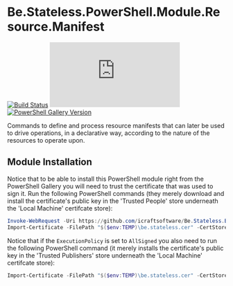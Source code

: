# Be.Stateless.PowerShell.Module.Resource.Manifest

[![Build Status](https://dev.azure.com/icraftsoftware/be.stateless/_apis/build/status/Be.Stateless.PowerShell.Module.Resource.Manifest%20Manual%20Release?branchName=master)](https://dev.azure.com/icraftsoftware/be.stateless/_build/latest?definitionId=26&branchName=master)
[![GitHub Release](https://img.shields.io/github/v/release/icraftsoftware/Be.Stateless.PowerShell.Module.Resource.Manifest)](https://github.com/icraftsoftware/Be.Stateless.PowerShell.Module.Resource.Manifest/releases/latest)
[![PowerShell Gallery Version](https://img.shields.io/powershellgallery/v/Resource.Manifest.svg?style=flat)](https://www.powershellgallery.com/packages/Resource.Manifest/)

Commands to define and process resource manifests that can later be used to drive operations, in a declarative way, according to the nature of the resources to operate upon.

## Module Installation

Notice that to be able to install this PowerShell module right from the PowerShell Gallery you will need to trust the certificate that was used to sign it. Run the following PowerShell commands (they merely download and install the certificate's public key in the 'Trusted People' store underneath the 'Local Machine' certifcate store):

```PowerShell
Invoke-WebRequest -Uri https://github.com/icraftsoftware/Be.Stateless.Build.Scripts/raw/master/be.stateless.cer -OutFile "$($env:TEMP)\be.stateless.cer"
Import-Certificate -FilePath "$($env:TEMP)\be.stateless.cer" -CertStoreLocation Cert:\LocalMachine\TrustedPeople\
```

Notice that if the `ExecutionPolicy` is set to `AllSigned` you also need to run the following PowerShell command (it merely installs the certificate's public key in the 'Trusted Publishers' store underneath the 'Local Machine' certifcate store):

```PowerShell
Import-Certificate -FilePath "$($env:TEMP)\be.stateless.cer" -CertStoreLocation Cert:\LocalMachine\TrustedPublisher\
```
